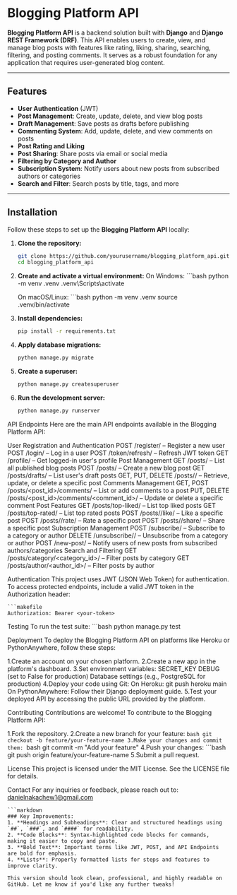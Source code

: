 # Blogging Platform API

**Blogging Platform API** is a backend solution built with **Django** and **Django REST Framework (DRF)**. This API enables users to create, view, and manage blog posts with features like rating, liking, sharing, searching, filtering, and posting comments. It serves as a robust foundation for any application that requires user-generated blog content.

---

## Features

- **User Authentication** (JWT)
- **Post Management**: Create, update, delete, and view blog posts
- **Draft Management**: Save posts as drafts before publishing
- **Commenting System**: Add, update, delete, and view comments on posts
- **Post Rating and Liking**
- **Post Sharing**: Share posts via email or social media
- **Filtering by Category and Author**
- **Subscription System**: Notify users about new posts from subscribed authors or categories
- **Search and Filter**: Search posts by title, tags, and more

---

## Installation

Follow these steps to set up the **Blogging Platform API** locally:

1. **Clone the repository:**
   ```bash
   git clone https://github.com/yourusername/blogging_platform_api.git
   cd blogging_platform_api

2. **Create and activate a virtual environment:**
    On Windows:
        ```bash
        python -m venv .venv
        .venv\Scripts\activate

    On macOS/Linux:
        ```bash
        python -m venv .venv
        source .venv/bin/activate

3. **Install dependencies:**
    ```bash
    pip install -r requirements.txt

4. **Apply database migrations:**
    ```bash
    python manage.py migrate

5. **Create a superuser:**
    ```bash
    python manage.py createsuperuser

6. **Run the development server:**
    ```bash
    python manage.py runserver


API Endpoints
Here are the main API endpoints available in the Blogging Platform API:

User Registration and Authentication
    POST /register/ – Register a new user
    POST /login/ – Log in a user
    POST /token/refresh/ – Refresh JWT token
    GET /profile/ – Get logged-in user's profile
Post Management
    GET /posts/ – List all published blog posts
    POST /posts/ – Create a new blog post
    GET /posts/drafts/ – List user's draft posts
    GET, PUT, DELETE /posts/<id>/ – Retrieve, update, or delete a specific post
Comments Management
    GET, POST /posts/<post_id>/comments/ – List or add comments to a post
    PUT, DELETE /posts/<post_id>/comments/<comment_id>/ – Update or delete a specific comment
Post Features
    GET /posts/top-liked/ – List top liked posts
    GET /posts/top-rated/ – List top rated posts
    POST /posts/<id>/like/ – Like a specific post
    POST /posts/<id>/rate/ – Rate a specific post
    POST /posts/<id>/share/ – Share a specific post
Subscription Management
    POST /subscribe/ – Subscribe to a category or author
    DELETE /unsubscribe/<id>/ – Unsubscribe from a category or author
    POST /new-post/ – Notify users of new posts from subscribed authors/categories
Search and Filtering
    GET /posts/category/<category_id>/ – Filter posts by category
    GET /posts/author/<author_id>/ – Filter posts by author


Authentication
This project uses JWT (JSON Web Token) for authentication. To access protected endpoints, include a valid JWT token in the Authorization header:

    ```makefile
    Authorization: Bearer <your-token>

Testing
To run the test suite:
    ```bash
    python manage.py test


Deployment
To deploy the Blogging Platform API on platforms like Heroku or PythonAnywhere, follow these steps:

1.Create an account on your chosen platform.
2.Create a new app in the platform's dashboard.
3.Set environment variables:
    SECRET_KEY
    DEBUG (set to False for production)
    Database settings (e.g., PostgreSQL for production)
4.Deploy your code using Git:
    On Heroku: git push heroku main
    On PythonAnywhere: Follow their Django deployment guide.
5.Test your deployed API by accessing the public URL provided by the platform.


Contributing
Contributions are welcome! To contribute to the Blogging Platform API:

1.Fork the repository.
2.Create a new branch for your feature:
    ```bash
    git checkout -b feature/your-feature-name
3.Make your changes and commit them:
    ```bash
    git commit -m "Add your feature"
4.Push your changes:
    ```bash
    git push origin feature/your-feature-name
5.Submit a pull request.


License
This project is licensed under the MIT License. See the LICENSE file for details.


Contact
For any inquiries or feedback, please reach out to: danielnakachew1@gmail.com

    ```markdown
    ### Key Improvements:
    1. **Headings and Subheadings**: Clear and structured headings using `##`, `###`, and `####` for readability.
    2. **Code Blocks**: Syntax-highlighted code blocks for commands, making it easier to copy and paste.
    3. **Bold Text**: Important terms like JWT, POST, and API Endpoints are bold for emphasis.
    4. **Lists**: Properly formatted lists for steps and features to improve clarity.

    This version should look clean, professional, and highly readable on GitHub. Let me know if you'd like any further tweaks!
